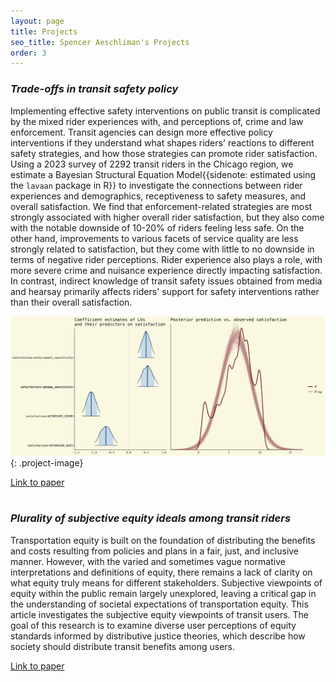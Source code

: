 ```yaml
---
layout: page
title: Projects
seo_title: Spencer Aeschliman's Projects
order: 3
---
```


<div class="content-container">
  <div class="content-main" markdown="1">

### *Trade-offs in transit safety policy*

Implementing effective safety interventions on public transit is complicated by the mixed rider experiences with, and perceptions of, crime and law enforcement. Transit agencies can design more effective policy interventions if they understand what shapes riders' reactions to different safety strategies, and how those strategies can promote rider satisfaction. Using a 2023 survey of 2292 transit riders in the Chicago region, we estimate a Bayesian Structural Equation Model{{sidenote: estimated using the `lavaan` package in R}} to investigate the connections between rider experiences and demographics, receptiveness to safety measures, and overall satisfaction. We find that enforcement-related strategies are most strongly associated with higher overall rider satisfaction, but they also come with the notable downside of 10-20% of riders feeling less safe. On the other hand, improvements to various facets of service quality are less strongly related to satisfaction, but they come with little to no downside in terms of negative rider perceptions. Rider experience also plays a role, with more severe crime and nuisance experience directly impacting satisfaction. In contrast, indirect knowledge of transit safety issues obtained from media and hearsay primarily affects riders' support for safety interventions rather than their overall satisfaction.

![sat-pic](assets/images/sat_color.jpeg){: .project-image}

  </div>
  <div class="sidebar">
    <a href="https://papers.ssrn.com/sol3/papers.cfm?abstract_id=4989514">Link to paper</a>
  </div>
</div>

<br>

<div class="content-container">
<div class="content-main" markdown="1">

### *Plurality of subjective equity ideals among transit riders*

Transportation equity is built on the foundation of distributing the benefits and costs resulting from policies and plans in a fair, just, and inclusive manner. However, with the varied and sometimes vague normative interpretations and definitions of equity, there remains a lack of clarity on what equity truly means for different stakeholders. Subjective viewpoints of equity within the public remain largely unexplored, leaving a critical gap in the understanding of societal expectations of transportation equity. This article investigates the subjective equity viewpoints of transit users. The goal of this research is to examine diverse user perceptions of equity standards informed by distributive justice theories, which describe how society should distribute transit benefits among users.

</div>
<div class="sidebar">
<a href="https://www.sciencedirect.com/science/article/pii/S0967070X25002355?casa_token=st9CqSsatDIAAAAA:Pigyfd0B5wcgMh4tpLiiLIff7A34eBeh3sG2r_V9eALkUHbgHpVWKQtYAwjw08h-vEXICEY">Link to paper</a>
</div>
</div>
